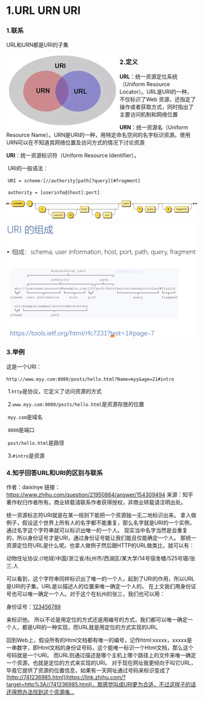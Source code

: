 # 1.URL URN URI

### 1.联系

URL和URN都是URI的子集

<img src="网络相关基础.assets/url.jpg" alt="url" style="zoom:50%" align="left" />

### 2.定义

**URL**：统一资源定位系统（Uniform Resource Locator）。URL是URI的一种，不仅标识了Web 资源，还指定了操作或者获取方式，同时指出了主要访问机制和网络位置

**URN**：统一资源名（Uniform Resource Name）。URN是URI的一种，用特定命名空间的名字标识资源。使用URN可以在不知道其网络位置及访问方式的情况下讨论资源

**URI**：统一资源标识符（Uniform Resource Identifier）。

​	URI的一般语法：

​		`URI = scheme:[//authority]path[?query][#fragment]`

​		`authority = [userinfo@]host[:port]`

![URI语法图](网络相关基础.assets/1068px-URI_syntax_diagram.svg.png)



![img](网络相关基础.assets/1468033-20190526161629407-1849495655.png)



### 3.举例

这是一个URI：

`http://www.myy.com:8080/posts/hello.html?Name=myy&age=21#intro`

​	1.`http`是协议，它定义了访问资源的方式

​	2.`www.myy.com:8080/posts/hello.html`是资源存放的位置

​		`myy.com`是域名

​		`8080`是端口

​		`post/hello.html`是路径

​	3.`#intro`是资源



### 4.知乎回答URL和URI的区别与联系

作者：daixinye
链接：https://www.zhihu.com/question/21950864/answer/154309494
来源：知乎
著作权归作者所有。商业转载请联系作者获得授权，非商业转载请注明出处。



统一资源标志符URI就是在某一规则下能把一个资源独一无二地标识出来。
拿人做例子，假设这个世界上所有人的名字都不能重复，那么名字就是URI的一个实例，通过名字这个字符串就可以标识出唯一的一个人。
现实当中名字当然是会重复的，所以身份证号才是URI，通过身份证号能让我们能且仅能确定一个人。
那统一资源定位符URL是什么呢。也拿人做例子然后跟HTTP的URL做类比，就可以有：

动物住址协议://地球/中国/浙江省/杭州市/西湖区/某大学/14号宿舍楼/525号寝/张三.人

可以看到，这个字符串同样标识出了唯一的一个人，起到了URI的作用，所以URL是URI的子集。URL是以描述人的位置来唯一确定一个人的。
在上文我们用身份证号也可以唯一确定一个人。对于这个在杭州的张三，我们也可以用：

身份证号：[123456789](tel:123456789)

来标识他。
所以不论是用定位的方式还是用编号的方式，我们都可以唯一确定一个人，都是URl的一种实现，而URL就是用定位的方式实现的URI。

回到Web上，假设所有的Html文档都有唯一的编号，记作html:xxxxx，xxxxx是一串数字，即Html文档的身份证号码，这个能唯一标识一个Html文档，那么这个号码就是一个URI。
而URL则通过描述是哪个主机上哪个路径上的文件来唯一确定一个资源，也就是定位的方式来实现的URI。
对于现在网址我更倾向于叫它URL，毕竟它提供了资源的位置信息，如果有一天网址通过号码来标识变成了[http://741236985.html](https://link.zhihu.com/?target=http%3A//741236985.html)，那感觉叫成URI更为合适，不过这样子的话还得想办法找到这个资源咯…